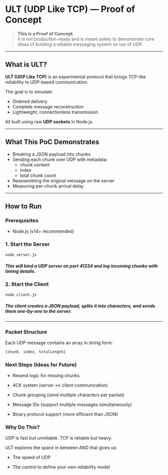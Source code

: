 # ULT (UDP Like TCP) — Proof of Concept

> **This is a Proof of Concept.**  
> It is not production-ready and is meant solely to demonstrate core ideas of building a reliable messaging system on top of UDP.

---

## What is ULT?

**ULT (UDP Like TCP)** is an experimental protocol that brings TCP-like reliability to UDP-based communication.

The goal is to simulate:
- Ordered delivery  
- Complete message reconstruction  
- Lightweight, connectionless transmission  

All built using raw **UDP sockets** in Node.js.

---

## What This PoC Demonstrates

- Breaking a JSON payload into chunks  
- Sending each chunk over UDP with metadata:
  - chunk content  
  - index  
  - total chunk count  
-  Reassembling the original message on the server  
-  Measuring per-chunk arrival delay  

---

## How to Run

### Prerequisites
- Node.js (v14+ recommended)

### 1. Start the Server

```bash
node server.js
```
##### This will bind a UDP server on port 41234 and log incoming chunks with timing details.

### 2. Start the Client
```bash
node client.js
```

##### The client creates a JSON payload, splits it into characters, and sends them one-by-one to the server.

---


### Packet Structure

Each UDP message contains an array in string form:

```js
[chunk, index, totalLength]
```


### Next Steps (Ideas for Future)

- Resend logic for missing chunks

- ACK system (server ↔ client communication)

- Chunk grouping (send multiple characters per packet)

- Message IDs (support multiple messages simultaneously)

- Binary protocol support (more efficient than JSON)


### Why Do This?

UDP is fast but unreliable. TCP is reliable but heavy.

ULT explores the space in between AND that gives us:

- The speed of UDP

- The control to define your own reliability model

